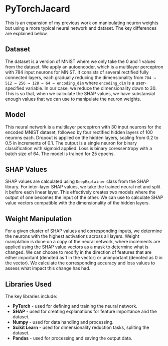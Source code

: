 # PyTorchJacard

This is an expansion of my previous work on manipulating neuron weights but using a more typical neural network and dataset. The key differences are explained below. 

## Dataset

The dataset is a version of MNIST where we only take the 0 and 1 values from the dataset. We apply an autoencoder, which is a multilayer perceptron with 784 input neurons for MNIST. It consists of several rectified fully connected layers, each gradually reducing the dimensionality from ```784 → 512 → 256 → 128 → 64 → encoding_dim``` where ```encoding_dim``` is a user-specified variable. In our case, we reduce the dimensionality down to 30. This is so that, when we calculate the SHAP values, we have substansial enough values that we can use to manipulate the neuron weights.

## Model

This neural network is a multilayer perceptron with 30 input neurons for the encoded MNIST dataset, followed by four rectified hidden layers of 100 neurons each. Dropout is applied on the hidden layers, scaling from 0.2 to 0.5 in increments of 0.1. The output is a single neuron for binary classification with sigmoid applied. Loss is binary coressentropy with a batch size of 64. The model is trained for 25 epochs.

## SHAP Values

SHAP values are calculated using ```DeepExplainer``` class from the SHAP library. For inter-layer SHAP values, we take the trained neural net and split it before each linear layer. This effectively creates two models where the output of one becomes the input of the other. We can use to calculate SHAP value vectors compatible with the dimensionality of the hidden layers.

## Weight Manipulation

For a given cluster of SHAP values and corresponding inputs, we determine the neurons with the highest activations across all layers. Weight maniplation is done on a copy of the neural network, where increments are applied using the SHAP value vectors as a mask to determine what is changed. We can choose to modify in the direction of features that are either important (denoted as 1 in the vector) or unimportant (denoted as 0 in the vector). We calculate the corresponding accuracy and loss values to assess what impact this change has had.

## Libraries Used

The key libraries include:
* **PyTorch** - used for defining and training the neural network.
* **SHAP** - used for creating explanations for feature importance and the dataset.
* **Numpy** - used for data handling and processing.
* **Scikit Learn** - used for dimensionality reduction tasks, spliting the dataset.
* **Pandas** - used for processing and saving the output data.